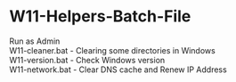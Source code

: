 # W11-Helpers-Batch-File

Run as Admin  
W11-cleaner.bat - Clearing some directories in Windows  
W11-version.bat - Check Windows version  
W11-network.bat - Clear DNS cache and Renew IP Address  

